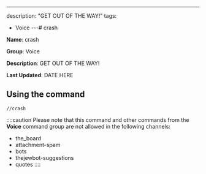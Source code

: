 ---
description: "GET OUT OF THE WAY!"
tags:
  - Voice
---# crash

**Name**: crash

**Group**: Voice

**Description**: GET OUT OF THE WAY!

**Last Updated**: DATE HERE

## Using the command

    //crash

::::caution Please note that this command and other commands from the **Voice** command group are not allowed in the following channels:
- the_board
- attachment-spam
- bots
- thejewbot-suggestions
- quotes
::::